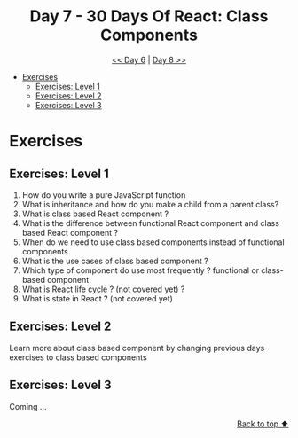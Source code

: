 <div align="center">
  <h1> Day 7 - 30 Days Of React: Class Components </h1>
  <a class="header-badge" target="_blank" href="https://www.linkedin.com/in/asabeneh/">

[<< Day 6](../day-6/README.md) | [Day 8 >>](../day-8/README.md)

</div>

- [Exercises](#exercises)
  - [Exercises: Level 1](#exercises-level-1)
  - [Exercises: Level 2](#exercises-level-2)
  - [Exercises: Level 3](#exercises-level-3)

# Exercises

## Exercises: Level 1

1. How do you write a pure JavaScript function
2. What is inheritance and how do you make a child from a parent class?
3. What is class based React component ?
4. What is the difference between functional React component and class based React component ?
5. When do we need to use class based components instead of functional components
6. What is the use cases of class based component ?
7. Which type of component do use most frequently ? functional or class-based component
8. What is React life cycle ? (not covered yet) ?
9. What is state in React ? (not covered yet)

## Exercises: Level 2

Learn more about class based component by changing previous days exercises to class based components

## Exercises: Level 3

Coming ...

<div align="right">

[Back to top ⬆️](#top)

</div>

